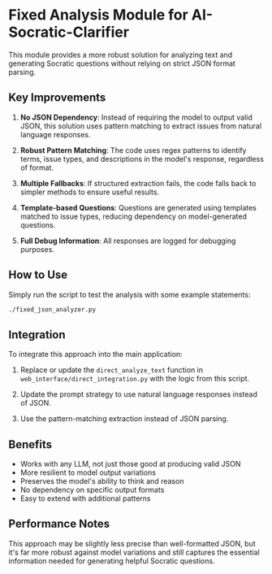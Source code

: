 # Fixed Analysis Module for AI-Socratic-Clarifier

This module provides a more robust solution for analyzing text and generating Socratic questions without relying on strict JSON format parsing.

## Key Improvements

1. **No JSON Dependency**: Instead of requiring the model to output valid JSON, this solution uses pattern matching to extract issues from natural language responses.

2. **Robust Pattern Matching**: The code uses regex patterns to identify terms, issue types, and descriptions in the model's response, regardless of format.

3. **Multiple Fallbacks**: If structured extraction fails, the code falls back to simpler methods to ensure useful results.

4. **Template-based Questions**: Questions are generated using templates matched to issue types, reducing dependency on model-generated questions.

5. **Full Debug Information**: All responses are logged for debugging purposes.

## How to Use

Simply run the script to test the analysis with some example statements:

```bash
./fixed_json_analyzer.py
```

## Integration

To integrate this approach into the main application:

1. Replace or update the `direct_analyze_text` function in `web_interface/direct_integration.py` with the logic from this script.

2. Update the prompt strategy to use natural language responses instead of JSON.

3. Use the pattern-matching extraction instead of JSON parsing.

## Benefits

- Works with any LLM, not just those good at producing valid JSON
- More resilient to model output variations 
- Preserves the model's ability to think and reason
- No dependency on specific output formats
- Easy to extend with additional patterns

## Performance Notes

This approach may be slightly less precise than well-formatted JSON, but it's far more robust against model variations and still captures the essential information needed for generating helpful Socratic questions.
